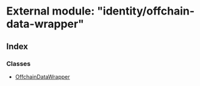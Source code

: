 # External module: "identity/offchain-data-wrapper"

## Index

### Classes

* [OffchainDataWrapper](../classes/_identity_offchain_data_wrapper_.offchaindatawrapper.md)

